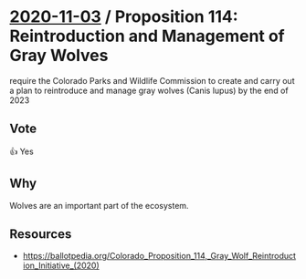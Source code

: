 # [2020-11-03](README.md) / Proposition 114: Reintroduction and Management of Gray Wolves

require the Colorado Parks and Wildlife Commission to create and carry out a plan to reintroduce and manage gray wolves (Canis lupus) by the end of 2023

## Vote

👍 Yes

## Why

Wolves are an important part of the ecosystem.

## Resources

- https://ballotpedia.org/Colorado_Proposition_114,_Gray_Wolf_Reintroduction_Initiative_(2020)
